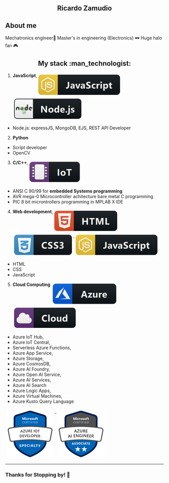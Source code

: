 <h2 align="center">Ricardo Zamudio</h2> 

<h2 >About me</h2>
Mechatronics engineer🤖
Master's in engineering (Electronics) 🕶
Huge halo fan 🎮


<h2 align="center">My stack :man_technologist:</h2>

1. **JavaScript**<a href="#"> <img src="https://raw.githubusercontent.com/JustZeus/JustZeus/main/img/js.svg" style="vertical-align:top; margin:6px 4px">  </a>
 <a href="#"> <img src="https://raw.githubusercontent.com/JustZeus/JustZeus/main/img/nodejs.svg" style="vertical-align:top; margin:6px 4px">  </a>
  - Node.js: expressJS, MongoDB, EJS, REST API Developer
2. **Python**  </a>
  - Script developer
  - OpenCV
3. **C/C++**<a href="#"> <img src="https://raw.githubusercontent.com/JustZeus/JustZeus/main/img/iot.svg" style="vertical-align:top; margin:6px 4px">  </a>
  - ANSI C 90/99 for **embedded Systems programming**
  - AVR mega-0 Microcontroller achitecture bare metal C programming
  - PIC 8 bit microntrollers programming in MPLAB X IDE
4. **Web development**<a href="#"> <img src="https://raw.githubusercontent.com/JustZeus/JustZeus/main/img/html.svg" style="vertical-align:top; margin:6px 4px">  </a>
<a href="#"> <img src="https://raw.githubusercontent.com/JustZeus/JustZeus/main/img/css3.svg" style="vertical-align:top; margin:6px 4px">  </a>
<a href="#"> <img src="https://raw.githubusercontent.com/JustZeus/JustZeus/main/img/js.svg" style="vertical-align:top; margin:6px 4px">  </a>
  - HTML
  - CSS
  - JavaScript
5. **Cloud Computing**
<a href="#"> <img src="https://raw.githubusercontent.com/JustZeus/JustZeus/main/img/azure.svg" style="vertical-align:top; margin:6px 4px">  </a>
<a href="#"> <img src="https://raw.githubusercontent.com/JustZeus/JustZeus/main/img/cloud.svg" style="vertical-align:top; margin:6px 4px"> </a>

  - Azure IoT Hub,
  - Azure IoT Central,
  - Serverless Azure Functions,
  - Azure App Service,
  - Azure Storage,
  - Azure CosmosDB,
  - Azure AI Foundry,
  - Azure Open AI Service,
  - Azure AI Services,
  - Azure AI Search
  - Azure Logic Apps,
  - Azure Virtual Machines,
  - Azure Kusto Query Language

<a href="https://learn.microsoft.com/en-us/users/ricardozamudio-5835/credentials/7489dc970db39ccd"> <img src="https://raw.githubusercontent.com/JustZeus/JustZeus/main/img/specialty-azure-iot-developer-600x600.png" style="vertical-align:top; margin:6px 4px; width: 150px"> </a>
<a href="https://learn.microsoft.com/api/credentials/share/en-us/RicardoZamudio-5835/D63642BE302172E4?sharingId=2E145548F29C301"> <img src="https://raw.githubusercontent.com/JustZeus/JustZeus/main/img/azure_badge_ai.png" style="vertical-align:top; margin:6px 4px; width: 150px"> </a>

---
<h3>Thanks for Stopping by! 👾</h3>

